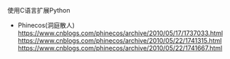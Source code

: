 <!--
 * @Author: lamborghini1993
 * @Date: 2022-06-23 22:11:48
-->

使用C语言扩展Python

- Phinecos(洞庭散人)
https://www.cnblogs.com/phinecos/archive/2010/05/17/1737033.html
https://www.cnblogs.com/phinecos/archive/2010/05/22/1741315.html
https://www.cnblogs.com/phinecos/archive/2010/05/22/1741667.html

